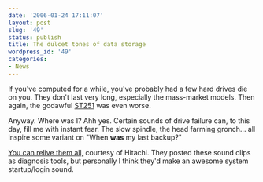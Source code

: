 ```yaml
---
date: '2006-01-24 17:11:07'
layout: post
slug: '49'
status: publish
title: The dulcet tones of data storage
wordpress_id: '49'
categories:
- News
---
```


If you've computed for a while, you've probably had a few hard drives die on you. They don't last very long, especially the mass-market models. Then again, the godawful [ST251](http://redhill.net.au/d/d-a.html) was even worse.

Anyway. Where was I? Ahh yes. Certain sounds of drive failure can, to this day, fill me with instant fear. The slow spindle, the head farming gronch... all inspire some variant on "When **was** my last backup?"

[You can relive them all,](http://www.hitachigst.com/hddt/knowtree.nsf/cffe836ed7c12018862565b000530c74/4b1a62a50f405d0d86256756006e340c?OpenDocument) courtesy of Hitachi. They posted these sound clips as diagnosis tools, but personally I think they'd make an awesome system startup/login sound.
